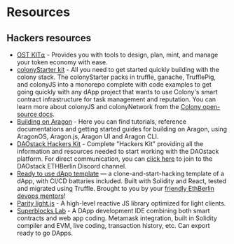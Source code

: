 # Resources



## Hackers resources

-   [OST KIT⍺](https://dev.ost.com/docs/simpletoken.html) - Provides you with tools to design, plan, mint, and manage your token economy with ease.
-   [colonyStarter kit](https://github.com/JoinColony/colonyStarter) - All you need to get started quickly building with the colony stack. The colonyStarter packs in truffle, ganache, TrufflePig, and colonyJS into a monorepo complete with code examples to get going quickly with any dApp project that wants to use Colony's smart contract infrastructure for task management and reputation. You can learn more about colonyJS and colonyNetwork from the [Colony open-source docs](https://docs.colony.io/).
-   [Building on Aragon](resources/aragon.md) - Here you can find tutorials, reference documentations and getting started guides for building on Aragon, using AragonOS, Aragon.js, Aragon UI and Aragon CLI.
-   [DAOstack Hackers Kit](https://github.com/daostack/DAOstack-Hackers-Kit) - Complete "Hackers Kit" providing all the information and resources needed to start working with the DAOstack platform. For direct communication, you can [click here](https://discord.gg/WCYEvGA) to join to the DAOstack ETHBerlin Discord channel.
-   [Ready to use dApp template](https://gitlab.com/mikiquantum/simple-dapp-calculator) — a clone-and-start-hacking template of a dApp, with CI/CD battaries included. Built with Solidity and React, tested and migrated using Truffle. Brought to you by your [friendly EthBerlin devops mentors](https://gitlab.com/mikiquantum/simple-dapp-calculator/graphs/master)!
-   [Parity light.js](https://parity-js.github.io/light.js/getting-started/installation.html) - A high-level reactive JS library optimized for light clients.
-   [Superblocks Lab](https://lab.superblocks.com) - A DApp development IDE combining both smart contracts and web app coding. Metamask integration, built in Solidity compiler and EVM, live coding, transaction history, etc. Can export ready to go DApps.